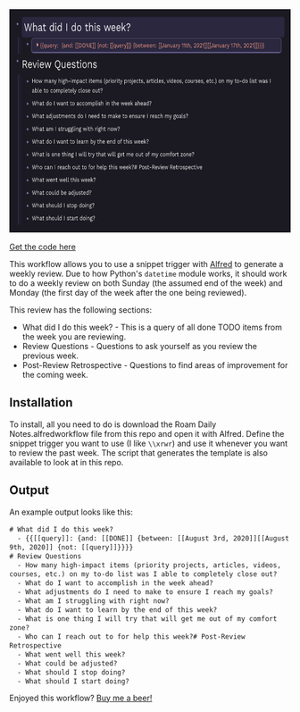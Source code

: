 <img src="image.png" height=400>

[Get the code here](https://github.com/kylestratis/roam-weekly-review)

This workflow allows you to use a snippet trigger with [Alfred](https://www.alfredapp.com/) to generate a weekly review. Due to how Python's `datetime`
module works, it should work to do a weekly review on both Sunday (the assumed end of the week) and Monday (the first day of the week after the one being reviewed).

This review has the following sections:
* What did I do this week? - This is a query of all done TODO items from the week you are reviewing. 
* Review Questions - Questions to ask yourself as you review the previous week. 
* Post-Review Retrospective - Questions to find areas of improvement for the coming week.

## Installation
To install, all you need to do is download the Roam Daily Notes.alfredworkflow file from this repo and
open it with Alfred. Define the snippet trigger you want to use (I like `\\xrwr`) and use it whenever you
want to review the past week. The script that generates the template is also available to look
at in this repo. 

## Output
An example output looks like this: 
```
# What did I do this week?
  - {{[[query]]: {and: [[DONE]] {between: [[August 3rd, 2020]][[August 9th, 2020]] {not: [[query]]}}}}
# Review Questions
  - How many high-impact items (priority projects, articles, videos, courses, etc.) on my to-do list was I able to completely close out?
  - What do I want to accomplish in the week ahead?
  - What adjustments do I need to make to ensure I reach my goals?
  - What am I struggling with right now?
  - What do I want to learn by the end of this week?
  - What is one thing I will try that will get me out of my comfort zone?
  - Who can I reach out to for help this week?# Post-Review Retrospective
  - What went well this week?
  - What could be adjusted?
  - What should I stop doing?
  - What should I start doing?
```  

Enjoyed this workflow? [Buy me a beer!](https://www.buymeacoffee.com/kylestratis)
